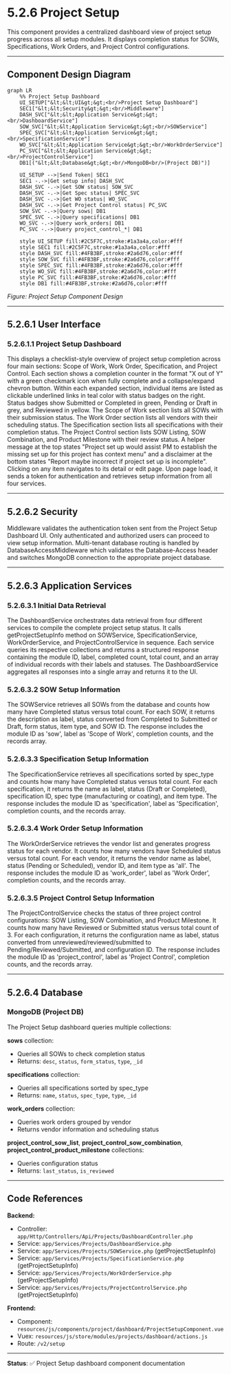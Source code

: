 # 5.2.6 Project Setup

This component provides a centralized dashboard view of project setup progress across all setup modules. It displays completion status for SOWs, Specifications, Work Orders, and Project Control configurations.

---

## Component Design Diagram

```mermaid
graph LR
    %% Project Setup Dashboard
    UI_SETUP["&lt;&lt;UI&gt;&gt;<br/>Project Setup Dashboard"]
    SEC1["&lt;&lt;Security&gt;&gt;<br/>Middleware"]
    DASH_SVC["&lt;&lt;Application Service&gt;&gt;<br/>DashboardService"]
    SOW_SVC["&lt;&lt;Application Service&gt;&gt;<br/>SOWService"]
    SPEC_SVC["&lt;&lt;Application Service&gt;&gt;<br/>SpecificationService"]
    WO_SVC["&lt;&lt;Application Service&gt;&gt;<br/>WorkOrderService"]
    PC_SVC["&lt;&lt;Application Service&gt;&gt;<br/>ProjectControlService"]
    DB1[("&lt;&lt;Database&gt;&gt;<br/>MongoDB<br/>(Project DB)")]

    UI_SETUP -->|Send Token| SEC1
    SEC1 -.->|Get setup info| DASH_SVC
    DASH_SVC -.->|Get SOW status| SOW_SVC
    DASH_SVC -.->|Get Spec status| SPEC_SVC
    DASH_SVC -.->|Get WO status| WO_SVC
    DASH_SVC -.->|Get Project Control status| PC_SVC
    SOW_SVC -.->|Query sows| DB1
    SPEC_SVC -.->|Query specifications| DB1
    WO_SVC -.->|Query work_orders| DB1
    PC_SVC -.->|Query project_control_*| DB1

    style UI_SETUP fill:#2C5F7C,stroke:#1a3a4a,color:#fff
    style SEC1 fill:#2C5F7C,stroke:#1a3a4a,color:#fff
    style DASH_SVC fill:#4FB3BF,stroke:#2a6d76,color:#fff
    style SOW_SVC fill:#4FB3BF,stroke:#2a6d76,color:#fff
    style SPEC_SVC fill:#4FB3BF,stroke:#2a6d76,color:#fff
    style WO_SVC fill:#4FB3BF,stroke:#2a6d76,color:#fff
    style PC_SVC fill:#4FB3BF,stroke:#2a6d76,color:#fff
    style DB1 fill:#4FB3BF,stroke:#2a6d76,color:#fff
```

*Figure: Project Setup Component Design*

---

## 5.2.6.1 User Interface

### 5.2.6.1.1 Project Setup Dashboard

This displays a checklist-style overview of project setup completion across four main sections: Scope of Work, Work Order, Specification, and Project Control. Each section shows a completion counter in the format "X out of Y" with a green checkmark icon when fully complete and a collapse/expand chevron button. Within each expanded section, individual items are listed as clickable underlined links in teal color with status badges on the right. Status badges show Submitted or Completed in green, Pending or Draft in grey, and Reviewed in yellow. The Scope of Work section lists all SOWs with their submission status. The Work Order section lists all vendors with their scheduling status. The Specification section lists all specifications with their completion status. The Project Control section lists SOW Listing, SOW Combination, and Product Milestone with their review status. A helper message at the top states "Project set up would assist PM to establish the missing set up for this project has context menu" and a disclaimer at the bottom states "Report maybe incorrect if project set up is incomplete". Clicking on any item navigates to its detail or edit page. Upon page load, it sends a token for authentication and retrieves setup information from all four services.

---

## 5.2.6.2 Security

Middleware validates the authentication token sent from the Project Setup Dashboard UI. Only authenticated and authorized users can proceed to view setup information. Multi-tenant database routing is handled by DatabaseAccessMiddleware which validates the Database-Access header and switches MongoDB connection to the appropriate project database.

---

## 5.2.6.3 Application Services

### 5.2.6.3.1 Initial Data Retrieval

The DashboardService orchestrates data retrieval from four different services to compile the complete project setup status. It calls getProjectSetupInfo method on SOWService, SpecificationService, WorkOrderService, and ProjectControlService in sequence. Each service queries its respective collections and returns a structured response containing the module ID, label, completed count, total count, and an array of individual records with their labels and statuses. The DashboardService aggregates all responses into a single array and returns it to the UI.

### 5.2.6.3.2 SOW Setup Information

The SOWService retrieves all SOWs from the database and counts how many have Completed status versus total count. For each SOW, it returns the description as label, status converted from Completed to Submitted or Draft, form status, item type, and SOW ID. The response includes the module ID as 'sow', label as 'Scope of Work', completion counts, and the records array.

### 5.2.6.3.3 Specification Setup Information

The SpecificationService retrieves all specifications sorted by spec_type and counts how many have Completed status versus total count. For each specification, it returns the name as label, status (Draft or Completed), specification ID, spec type (manufacturing or coating), and item type. The response includes the module ID as 'specification', label as 'Specification', completion counts, and the records array.

### 5.2.6.3.4 Work Order Setup Information

The WorkOrderService retrieves the vendor list and generates progress status for each vendor. It counts how many vendors have Scheduled status versus total count. For each vendor, it returns the vendor name as label, status (Pending or Scheduled), vendor ID, and item type as 'all'. The response includes the module ID as 'work_order', label as 'Work Order', completion counts, and the records array.

### 5.2.6.3.5 Project Control Setup Information

The ProjectControlService checks the status of three project control configurations: SOW Listing, SOW Combination, and Product Milestone. It counts how many have Reviewed or Submitted status versus total count of 3. For each configuration, it returns the configuration name as label, status converted from unreviewed/reviewed/submitted to Pending/Reviewed/Submitted, and configuration ID. The response includes the module ID as 'project_control', label as 'Project Control', completion counts, and the records array.

---

## 5.2.6.4 Database

### MongoDB (Project DB)

The Project Setup dashboard queries multiple collections:

**sows** collection:
- Queries all SOWs to check completion status
- Returns: `desc`, `status`, `form_status`, `type`, `_id`

**specifications** collection:
- Queries all specifications sorted by spec_type
- Returns: `name`, `status`, `spec_type`, `type`, `_id`

**work_orders** collection:
- Queries work orders grouped by vendor
- Returns vendor information and scheduling status

**project_control_sow_list**, **project_control_sow_combination**, **project_control_product_milestone** collections:
- Queries configuration status
- Returns: `last_status`, `is_reviewed`

---

## Code References

**Backend:**
- Controller: `app/Http/Controllers/Api/Projects/DashboardController.php`
- Service: `app/Services/Projects/DashboardService.php`
- Service: `app/Services/Projects/SOWService.php` (getProjectSetupInfo)
- Service: `app/Services/Projects/SpecificationService.php` (getProjectSetupInfo)
- Service: `app/Services/Projects/WorkOrderService.php` (getProjectSetupInfo)
- Service: `app/Services/Projects/ProjectControlService.php` (getProjectSetupInfo)

**Frontend:**
- Component: `resources/js/components/project/dashboard/ProjectSetupComponent.vue`
- Vuex: `resources/js/store/modules/projects/dashboard/actions.js`
- Route: `/v2/setup`

---

**Status**: ✅ Project Setup dashboard component documentation
